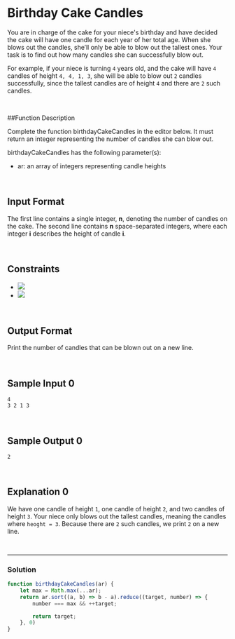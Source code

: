 # Birthday Cake Candles
  

You are in charge of the cake for your niece's birthday and have decided the cake will have one candle for each year of her total age. When she blows out the candles, she’ll only be able to blow out the tallest ones. Your task is to find out how many candles she can successfully blow out.

For example, if your niece is turning `4` years old, and the cake will have `4` candles of height `4, 4, 1, 3`, she will be able to blow out `2` candles successfully, since the tallest candles are of height `4` and there are `2` such candles.

<br/>
<!-- more -->

##Function Description

Complete the function birthdayCakeCandles in the editor below. It must return an integer representing the number of candles she can blow out.

birthdayCakeCandles has the following parameter(s):

- ar: an array of integers representing candle heights

<br/>

## Input Format

The first line contains a single integer, **n**, denoting the number of candles on the cake. 
The second line contains **n** space-separated integers, where each integer **i** describes the height of candle **i**.

<br/>

## Constraints

- ![](https://latex.codecogs.com/gif.latex?1\leq&space;n\leq&space;10^{5})
- ![](https://latex.codecogs.com/gif.latex?1\leq&space;ar[i]&space;\leq&space;10^{7})

<br/>

## Output Format

Print the number of candles that can be blown out on a new line.

<br/>

## Sample Input 0
```
4
3 2 1 3
```

<br/>

## Sample Output 0
```
2
```

<br/>

## Explanation 0

We have one candle of height `1`, one candle of height `2`, and two candles of height `3`. Your niece only blows out the tallest candles, meaning the candles where `heoght = 3`. Because there are `2` such candles, we print `2` on a new line.

<br/>

---

### Solution

```javascript
function birthdayCakeCandles(ar) {
    let max = Math.max(...ar);
    return ar.sort((a, b) => b - a).reduce((target, number) => { 
        number === max && ++target;

        return target;
    }, 0)
}
```